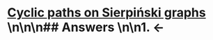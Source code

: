 # [Cyclic paths on Sierpiński graphs](https://projecteuler.net/problem=312) \n\n\n## Answers \n\n1. &larr;
